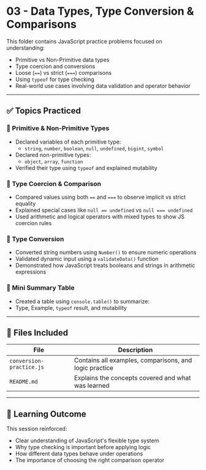 # 03 - Data Types, Type Conversion & Comparisons

This folder contains JavaScript practice problems focused on understanding:
- Primitive vs Non-Primitive data types
- Type coercion and conversions
- Loose (`==`) vs strict (`===`) comparisons
- Using `typeof` for type checking
- Real-world use cases involving data validation and operator behavior

---

## ✅ Topics Practiced

### 🔹 Primitive & Non-Primitive Types
- Declared variables of each primitive type:
  - `string`, `number`, `boolean`, `null`, `undefined`, `bigint`, `symbol`
- Declared non-primitive types:
  - `object`, `array`, `function`
- Verified their type using `typeof` and explained mutability

### 🔹 Type Coercion & Comparison
- Compared values using both `==` and `===` to observe implicit vs strict equality
- Explained special cases like `null == undefined` vs `null === undefined`
- Used arithmetic and logical operators with mixed types to show JS coercion rules

### 🔹 Type Conversion
- Converted string numbers using `Number()` to ensure numeric operations
- Validated dynamic input using a `validateData()` function
- Demonstrated how JavaScript treats booleans and strings in arithmetic expressions

### 🔹 Mini Summary Table
- Created a table using `console.table()` to summarize:
- Type, Example, `typeof` result, and mutability

---

## 📂 Files Included

| File | Description |
|------|-------------|
| `conversion-practice.js` | Contains all examples, comparisons, and logic practice |
| `README.md` | Explains the concepts covered and what was learned |

---

## 🧠 Learning Outcome

This session reinforced:
- Clear understanding of JavaScript's flexible type system
- Why type checking is important before applying logic
- How different data types behave under operations
- The importance of choosing the right comparison operator

